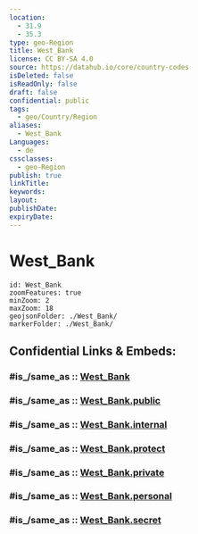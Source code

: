 ```yaml
---
location:
  - 31.9
  - 35.3
type: geo-Region
title: West_Bank
license: CC BY-SA 4.0
source: https://datahub.io/core/country-codes
isDeleted: false
isReadOnly: false
draft: false
confidential: public
tags:
  - geo/Country/Region
aliases:
  - West_Bank
Languages:
  - de
cssclasses:
  - geo-Region
publish: true
linkTitle:
keywords:
layout:
publishDate:
expiryDate:
---
```


# West_Bank

```leaflet
id: West_Bank
zoomFeatures: true 
minZoom: 2 
maxZoom: 18
geojsonFolder: ./West_Bank/
markerFolder: ./West_Bank/
```


## Confidential Links & Embeds: 

### #is_/same_as :: [West_Bank](/_Standards/Earth/Continent/Asia/Asia~West/Israel/Districts~Israel/West_Bank.md) 

### #is_/same_as :: [West_Bank.public](/_public/Earth/Continent/Asia/Asia~West/Israel/Districts~Israel/West_Bank.public.md) 

### #is_/same_as :: [West_Bank.internal](/_internal/Earth/Continent/Asia/Asia~West/Israel/Districts~Israel/West_Bank.internal.md) 

### #is_/same_as :: [West_Bank.protect](/_protect/Earth/Continent/Asia/Asia~West/Israel/Districts~Israel/West_Bank.protect.md) 

### #is_/same_as :: [West_Bank.private](/_private/Earth/Continent/Asia/Asia~West/Israel/Districts~Israel/West_Bank.private.md) 

### #is_/same_as :: [West_Bank.personal](/_personal/Earth/Continent/Asia/Asia~West/Israel/Districts~Israel/West_Bank.personal.md) 

### #is_/same_as :: [West_Bank.secret](/_secret/Earth/Continent/Asia/Asia~West/Israel/Districts~Israel/West_Bank.secret.md)

